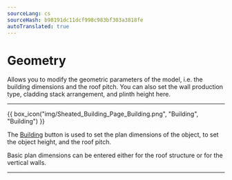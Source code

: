 ```yaml
---
sourceLang: cs
sourceHash: b98191dc11dcf998c983bf303a3818fe
autoTranslated: true
---
```


# Geometry

<p>Allows you to modify the geometric parameters of the model, i.e. the building dimensions and the roof pitch. You can also set the wall production type, cladding stack arrangement, and plinth height here.</p>

<hr class="main">

{{ box_icon("img/Sheated_Building_Page_Building.png", "Building", "Building") }}
<p>The <u>Building</u> button is used to set the plan dimensions of the object, to set the object height, and the roof pitch.</p>
<p>Basic plan dimensions can be entered either for the roof structure or for the vertical walls.</p>

<hr class="main">

<!--
{{ box_icon("img/RoofSketchIcon64x64.png", "Roof", "Roof") }}
<p>The <u>Roof</u> button allows you to set the type of roof structure. The roofing type and dimensions of the secondary roof structure can be changed using the <u>Cladding</u> button.</p>

<hr class="main">

{{ box_icon("img/WallIcon64x64.png", "Walls", "Walls") }}
<p>The <u>Walls</u> button allows you to set the wall production type, the cladding stack arrangement, and the plinth height.</p>

<hr class="main">

{{ box_icon("img/PvgisIcon64x64.png", "Performance", "Performance") }}

<p>
Allows you to evaluate the potential output of solar radiation on individual roof surfaces.
</p>

<p>
...The functionality of the <u>Performance</u> button is being prepared for a future version of the program...
</p>

<hr class="main">

<!-- product: HiStruct Building Configurator -->